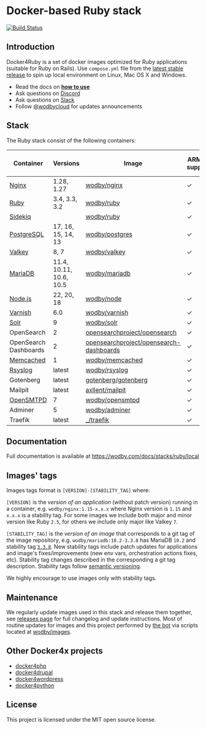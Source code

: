 # Docker-based Ruby stack

[![Build Status](https://github.com/wodby/docker4ruby/workflows/Run%20tests/badge.svg)](https://github.com/wodby/docker4ruby/actions)

## Introduction

Docker4Ruby is a set of docker images optimized for Ruby applications (suitable for Ruby on Rails). Use
`compose.yml` file from the [latest stable release](https://github.com/wodby/docker4ruby/releases) to spin up local environment on Linux, Mac OS X and Windows.

* Read the docs on [**how to use**](https://wodby.com/docs/stacks/ruby/local#usage)
* Ask questions on [Discord](http://discord.wodby.com/)
* Ask questions on [Slack](http://slack.wodby.com/)
* Follow [@wodbycloud](https://twitter.com/wodbycloud) for updates announcements

## Stack

The Ruby stack consist of the following containers:

| Container             | Versions                | Image                                     | ARM64 support | Enabled by default |
|-----------------------|-------------------------|-------------------------------------------|---------------|--------------------|
| [Nginx]               | 1.28, 1.27              | [wodby/nginx]                             | ✓             | ✓                  |
| [Ruby]                | 3.4, 3.3, 3.2           | [wodby/ruby]                              | ✓             | ✓                  |
| [Sidekiq]             |                         | [wodby/ruby]                              | ✓             |                    |
| [PostgreSQL]          | 17, 16, 15, 14, 13      | [wodby/postgres]                          | ✓             | ✓                  |
| [Valkey]              | 8, 7                    | [wodby/valkey]                            | ✓             | ✓                  |
| [MariaDB]             | 11.4, 10.11, 10.6, 10.5 | [wodby/mariadb]                           | ✓             |                    |
| [Node.js]             | 22, 20, 18              | [wodby/node]                              | ✓             |                    |
| [Varnish]             | 6.0                     | [wodby/varnish]                           | ✓             |                    |
| [Solr]                | 9                       | [wodby/solr]                              | ✓             |                    |
| OpenSearch            | 2                       | [opensearchproject/opensearch]            | ✓             |                    |
| OpenSearch Dashboards | 2                       | [opensearchproject/opensearch-dashboards] | ✓             |                    |
| [Memcached]           | 1                       | [wodby/memcached]                         | ✓             |                    |
| [Rsyslog]             | latest                  | [wodby/rsyslog]                           | ✓             |                    |
| Gotenberg             | latest                  | [gotenberg/gotenberg]                     | ✓             |                    |
| Mailpit               | latest                  | [axllent/mailpit]                         | ✓             | ✓                  |
| [OpenSMTPD]           | 7                       | [wodby/opensmtpd]                         | ✓             |                    |
| Adminer               | 5                       | [wodby/adminer]                           | ✓             |                    |
| Traefik               | latest                  | [_/traefik]                               | ✓             | ✓                  |

## Documentation

Full documentation is available at https://wodby.com/docs/stacks/ruby/local

## Images' tags

Images tags format is `[VERSION]-[STABILITY_TAG]` where:

`[VERSION]` is the _version of an application_ (without patch version) running in a container, e.g.
`wodby/nginx:1.15-x.x.x` where Nginx version is `1.15` and
`x.x.x` is a stability tag. For some images we include both major and minor version like Ruby
`2.5`, for others we include only major like Valkey `7`.

`[STABILITY_TAG]` is the _version of an image_ that corresponds to a git tag of the image repository, e.g.
`wodby/mariadb:10.2-3.3.8` has MariaDB `10.2` and stability tag [
`3.3.8`](https://github.com/wodby/mariadb/releases/tag/3.3.8). New stability tags include patch updates for applications and image's fixes/improvements (new env vars, orchestration actions fixes, etc). Stability tag changes described in the corresponding a git tag description. Stability tags follow [semantic versioning](https://semver.org/).

We highly encourage to use images only with stability tags.

## Maintenance

We regularly update images used in this stack and release them together, see [releases page](https://github.com/wodby/docker4ruby/releases) for full changelog and update instructions. Most of routine updates for images and this project performed by [the bot](https://github.com/wodbot) via scripts located at [wodby/images](https://github.com/wodby/images).

## Other Docker4x projects

* [docker4php](https://github.com/wodby/docker4php)
* [docker4drupal](https://github.com/wodby/docker4drupal)
* [docker4wordpress](https://github.com/wodby/docker4wordpress)
* [docker4python](https://github.com/wodby/docker4python)

## License

This project is licensed under the MIT open source license.

[MariaDB]: https://wodby.com/docs/stacks/ruby/containers#mariadb

[Memcached]: https://wodby.com/docs/stacks/ruby/containers#memcached

[Nginx]: https://wodby.com/docs/stacks/ruby/containers#nginx

[Node.js]: https://wodby.com/docs/stacks/ruby/containers#node

[OpenSMTPD]: https://wodby.com/docs/stacks/ruby/containers#opensmtpd

[PostgreSQL]: https://wodby.com/docs/stacks/ruby/containers#postgres

[Rsyslog]: https://wodby.com/docs/stacks/ruby/containers#rsyslog

[Ruby]: https://wodby.com/docs/stacks/ruby/containers#ruby

[Sidekiq]: https://wodby.com/docs/stacks/ruby/containers#sidekiq

[Solr]: https://wodby.com/docs/stacks/solr

[Valkey]: https://wodby.com/docs/stacks/ruby/containers#valkey

[Varnish]: https://wodby.com/docs/stacks/ruby/containers#varnish

[_/traefik]: https://hub.docker.com/_/traefik

[gotenberg/gotenberg]: https://hub.docker.com/r/gotenberg/gotenberg

[blackfire/blackfire]: https://hub.docker.com/r/blackfire/blackfire

[axllent/mailpit]: https://hub.docker.com/r/axllent/mailpit

[wodby/adminer]: https://hub.docker.com/r/wodby/adminer

[wodby/mariadb]: https://github.com/wodby/mariadb

[wodby/memcached]: https://github.com/wodby/memcached

[wodby/nginx]: https://github.com/wodby/nginx

[wodby/node]: https://github.com/wodby/node

[wodby/opensmtpd]: https://github.com/wodby/opensmtpd

[wodby/postgres]: https://github.com/wodby/postgres

[wodby/rsyslog]: https://hub.docker.com/r/wodby/rsyslog

[wodby/ruby]: https://github.com/wodby/ruby

[wodby/solr]: https://github.com/wodby/solr

[wodby/valkey]: https://github.com/wodby/valkey

[wodby/varnish]: https://github.com/wodby/varnish

[opensearchproject/opensearch]: https://hub.docker.com/r/opensearchproject/opensearch

[opensearchproject/opensearch-dashboards]: https://hub.docker.com/r/opensearchproject/opensearch-dashboards
